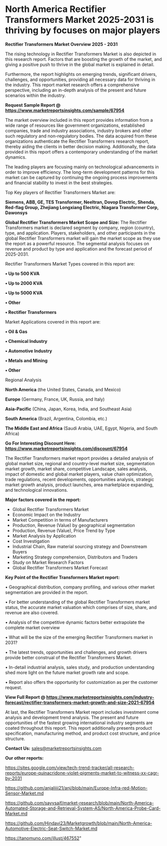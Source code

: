 # North America Rectifier Transformers Market 2025-2031 is thriving by focuses on major players

<Strong> Rectifier Transformers Market Overview 2025 - 2031</strong>

The rising technology in Rectifier Transformers Market is also depicted in this research report. Factors that are boosting the growth of the market, and giving a positive push to thrive in the global market is explained in detail.

Furthermore, the report highlights on emerging trends, significant drivers, challenges, and opportunities, providing all necessary data for thriving in the industry. This report market research offers a comprehensive perspective, including an in-depth analysis of the present and future scenarios within the industry.

<strong>Request Sample Report @ <a href=https://www.marketreportsinsights.com/sample/67954>https://www.marketreportsinsights.com/sample/67954</a></strong>

The market overview included in this report provides information from a wide range of resources like government organizations, established companies, trade and industry associations, industry brokers and other such regulatory and non-regulatory bodies. The data acquired from these organizations authenticate the Rectifier Transformers research report, thereby aiding the clients in better decision making. Additionally, the data provided in this report offers a contemporary understanding of the market dynamics.

The leading players are focusing mainly on technological advancements in order to improve efficiency. The long-term development patterns for this market can be captured by continuing the ongoing process improvements and financial stability to invest in the best strategies.

Top Key players of Rectifier Transformers Market are:

<strong>Siemens, ABB, GE, TES Transformer, Neeltran, Dovop Electric, Shenda, Red-flag Group, Zhejiang Longxiang Electric, Niagara Transformer Corp, Dawonsys</strong>

<strong><b>Global Rectifier Transformers Market Scope and Size:</b></strong>
The Rectifier Transformers market is declared segment by company, region (country), type, and application. Players, stakeholders, and other participants in the global Rectifier Transformers market will gain the market scope as they use the report as a powerful resource. The segmental analysis focuses on revenue and product by type and application and the forecast period of 2025-2031.

Rectifier Transformers Market Types covered in this report are:

<strong>• Up to 500 KVA

• Up to 2000 KVA

• Up to 5000 KVA

• Other

• Rectifier Transformers</strong>

Market Applications covered in this report are:

<strong>• Oil & Gas

• Chemical Industry

• Automotive Industry

• Metals and Mining

• Other</strong> 

Regional Analysis

<strong>North America</strong> (the United States, Canada, and Mexico)

<strong>Europe</strong> (Germany, France, UK, Russia, and Italy)

<strong>Asia-Pacific</strong> (China, Japan, Korea, India, and Southeast Asia)

<strong>South America</strong> (Brazil, Argentina, Colombia, etc.)

<strong>The Middle East and Africa</strong> (Saudi Arabia, UAE, Egypt, Nigeria, and South Africa)

<strong>Go For Interesting Discount Here: <a href=https://www.marketreportsinsights.com/discount/67954>https://www.marketreportsinsights.com/discount/67954</a></strong>

The Rectifier Transformers market report provides a detailed analysis of global market size, regional and country-level market size, segmentation market growth, market share, competitive Landscape, sales analysis, impact of domestic and global market players, value chain optimization, trade regulations, recent developments, opportunities analysis, strategic market growth analysis, product launches, area marketplace expanding, and technological innovations.

<strong><b>Major factors covered in the report:</b></strong>
<ul>
  <li>Global Rectifier Transformers Market </li>
  <li>Economic Impact on the Industry</li>
  <li>Market Competition in terms of Manufacturers</li>
  <li>Production, Revenue (Value) by geographical segmentation</li>
  <li>Production, Revenue (Value), Price Trend by Type</li>
  <li>Market Analysis by Application</li>
  <li>Cost Investigation</li>
  <li>Industrial Chain, Raw material sourcing strategy and Downstream Buyers</li>
  <li>Marketing Strategy comprehension, Distributors and Traders</li>
  <li>Study on Market Research Factors</li>
  <li>Global Rectifier Transformers Market Forecast</li>
</ul>

<strong><b>Key Point of the Rectifier Transformers Market report:</b></strong>

• Geographical distribution, company profiling, and various other market segmentation are provided in the report.

• For better understanding of the global Rectifier Transformers market status, the accurate market valuation which comprises of size, share, and revenue are also covered.

• Analysis of the competitive dynamic factors better extrapolate the complete market overview

• What will be the size of the emerging Rectifier Transformers market in 2031?

• The latest trends, opportunities and challenges, and growth drivers provide better construal of the Rectifier Transformers Market.

• In-detail industrial analysis, sales study, and production understanding shed more light on the future market growth rate and scope.

• Report also offers the opportunity for customization as per the customer request.

<strong><b>View Full Report @ <a href=https://www.marketreportsinsights.com/industry-forecast/rectifier-transformers-market-growth-and-size-2021-67954>https://www.marketreportsinsights.com/industry-forecast/rectifier-transformers-market-growth-and-size-2021-67954</a></b></strong>


At last, the Rectifier Transformers Market report includes investment come analysis and development trend analysis. The present and future opportunities of the fastest growing international industry segments are coated throughout this report. This report additionally presents product specification, manufacturing method, and product cost structure, and price structure.

<strong>Contact Us:</strong>
sales@marketreportsinsights.com

<strong>Our other reports:</strong>

<a href=https://sites.google.com/view/tech-trend-tracker/all-research-reports/europe-quinacridone-violet-pigments-market-to-witness-xx-cagr-by-2031>https://sites.google.com/view/tech-trend-tracker/all-research-reports/europe-quinacridone-violet-pigments-market-to-witness-xx-cagr-by-2031</a>

<a href=https://github.com/anjaliiii21/anj/blob/main/Europe-Infra-red-Motion-Sensor-Market.md>https://github.com/anjaliiii21/anj/blob/main/Europe-Infra-red-Motion-Sensor-Market.md</a>

<a href=https://github.com/sayysaif/market-research/blob/main/North-America-Automated-Storage-and-Retrieval-System-AS/North-America-Probe-Card-Market.md>https://github.com/sayysaif/market-research/blob/main/North-America-Automated-Storage-and-Retrieval-System-AS/North-America-Probe-Card-Market.md</a>

<a href=https://github.com/Hindavi23/Marketgrowth/blob/main/North-America-Automotive-Electric-Seat-Switch-Market.md>https://github.com/Hindavi23/Marketgrowth/blob/main/North-America-Automotive-Electric-Seat-Switch-Market.md</a>

<a href=https://tanomuno.com/illust/467552>https://tanomuno.com/illust/467552</a>"
